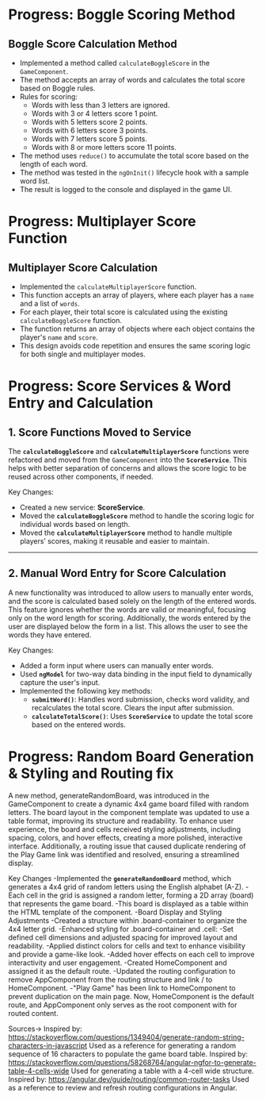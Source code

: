 # Progress: Boggle Scoring Method

## Boggle Score Calculation Method

- Implemented a method called `calculateBoggleScore` in the `GameComponent`.
- The method accepts an array of words and calculates the total score based on Boggle rules.
- Rules for scoring:
  - Words with less than 3 letters are ignored.
  - Words with 3 or 4 letters score 1 point.
  - Words with 5 letters score 2 points.
  - Words with 6 letters score 3 points.
  - Words with 7 letters score 5 points.
  - Words with 8 or more letters score 11 points.
- The method uses `reduce()` to accumulate the total score based on the length of each word.
- The method was tested in the `ngOnInit()` lifecycle hook with a sample word list.
- The result is logged to the console and displayed in the game UI.


# Progress: Multiplayer Score Function

## Multiplayer Score Calculation

- Implemented the `calculateMultiplayerScore` function.
- This function accepts an array of players, where each player has a `name` and a list of `words`.
- For each player, their total score is calculated using the existing `calculateBoggleScore` function.
- The function returns an array of objects where each object contains the player's `name` and `score`.
- This design avoids code repetition and ensures the same scoring logic for both single and multiplayer modes.


# Progress: Score Services & Word Entry and Calculation

## 1. Score Functions Moved to Service

The **`calculateBoggleScore`** and **`calculateMultiplayerScore`** functions were refactored and moved from the `GameComponent` into the **`ScoreService`**. This helps with better separation of concerns and allows the score logic to be reused across other components, if needed.

Key Changes:
- Created a new service: **ScoreService**.
- Moved the **`calculateBoggleScore`** method to handle the scoring logic for individual words based on length.
- Moved the **`calculateMultiplayerScore`** method to handle multiple players’ scores, making it reusable and easier to maintain.

---

## 2. Manual Word Entry for Score Calculation

A new functionality was introduced to allow users to manually enter words, and the score is calculated based solely on the length of the entered words. This feature ignores whether the words are valid or meaningful, focusing only on the word length for scoring. Additionally, the words entered by the user are displayed below the form in a list. This allows the user to see the words they have entered.

Key Changes:
- Added a form input where users can manually enter words.
- Used **`ngModel`** for two-way data binding in the input field to dynamically capture the user's input.
- Implemented the following key methods:
  - **`submitWord()`**: Handles word submission, checks word validity, and recalculates the total score. Clears the input after submission.
  - **`calculateTotalScore()`**: Uses **`ScoreService`** to update the total score based on the entered words.


  
# Progress: Random Board Generation & Styling and Routing fix
A new method, generateRandomBoard, was introduced in the GameComponent to create a dynamic 4x4 game board filled with random letters. The board layout in the component template was updated to use a table format, improving its structure and readability. To enhance user experience, the board and cells received styling adjustments, including spacing, colors, and hover effects, creating a more polished, interactive interface. Additionally, a routing issue that caused duplicate rendering of the Play Game link was identified and resolved, ensuring a streamlined display.

Key Changes
-Implemented the **`generateRandomBoard`** method, which generates a 4x4 grid of random letters using the English alphabet (A-Z).
-Each cell in the grid is assigned a random letter, forming a 2D array (board) that represents the game board.
-This board is displayed as a table within the HTML template of the component.
-Board Display and Styling Adjustments
-Created a <table> structure within .board-container to organize the 4x4 letter grid.
-Enhanced styling for .board-container and .cell:
-Set defined cell dimensions and adjusted spacing for improved layout and readability.
-Applied distinct colors for cells and text to enhance visibility and provide a game-like look.
-Added hover effects on each cell to improve interactivity and user engagement.
-Created HomeComponent and assigned it as the default route.
-Updated the routing configuration to remove AppComponent from the routing structure and link / to HomeComponent.
-"Play Game" has been link to HomeComponent to prevent duplication on the main page. Now, HomeComponent is the default route, and AppComponent only serves as the root component with <router-outlet> for routed content.

Sources->
Inspired by: https://stackoverflow.com/questions/1349404/generate-random-string-characters-in-javascript
Used as a reference for generating a random sequence of 16 characters to populate the game board table.
Inspired by: https://stackoverflow.com/questions/58268764/angular-ngfor-to-generate-table-4-cells-wide
Used for generating a table with a 4-cell wide structure.
Inspired by: https://angular.dev/guide/routing/common-router-tasks
Used as a reference to review and refresh routing configurations in Angular.








